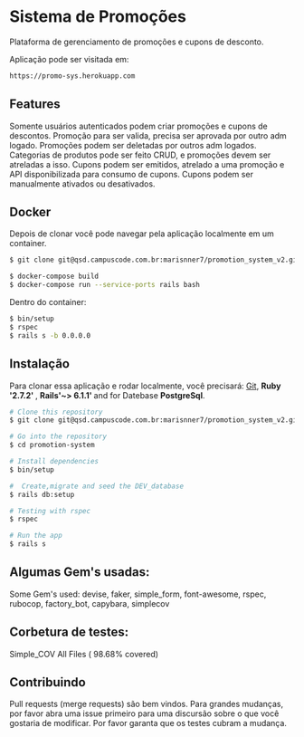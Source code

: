 # Sistema de Promoções 
Plataforma de gerenciamento de promoções e cupons de desconto.

Aplicação pode ser visitada em: 
```bash
https://promo-sys.herokuapp.com
```

## Features
  Somente usuários autenticados podem criar promoções e cupons de descontos. Promoção para ser valida, precisa ser aprovada por outro adm logado. Promoções podem ser deletadas por outros adm logados. Categorias de produtos pode ser feito CRUD, e promoções devem ser atreladas a isso. Cupons podem ser emitidos, atrelado a uma promoção e API disponibilizada para consumo de cupons. 
  Cupons podem ser manualmente ativados ou desativados. 

## Docker
  Depois de clonar você pode navegar pela aplicação localmente em um container.

```bash
$ git clone git@qsd.campuscode.com.br:marisnner7/promotion_system_v2.git

$ docker-compose build 
$ docker-compose run --service-ports rails bash
```

Dentro do container: 
```bash
$ bin/setup
$ rspec
$ rails s -b 0.0.0.0
```

## Instalação
  Para clonar essa aplicação e rodar localmente, você precisará: [Git](https://git-scm.com), <b>Ruby '2.7.2' </b>, <b>Rails'~> 6.1.1' </b> and for Datebase <b> PostgreSql</b>. 

```bash
# Clone this repository
$ git clone git@qsd.campuscode.com.br:marisnner7/promotion_system_v2.git

# Go into the repository
$ cd promotion-system

# Install dependencies
$ bin/setup

#  Create,migrate and seed the DEV_database
$ rails db:setup

# Testing with rspec
$ rspec

# Run the app
$ rails s
```

## Algumas Gem's usadas:
Some Gem's used: devise, faker, simple_form, font-awesome, rspec, rubocop, factory_bot, capybara, simplecov

## Corbetura de testes: 
  Simple_COV
  All Files ( 98.68% covered)
 
## Contribuindo
Pull requests (merge requests) são bem vindos. Para grandes mudanças, por favor abra uma issue primeiro para uma discursão sobre o que você gostaria de modificar. Por favor garanta que os testes cubram a mudança.
